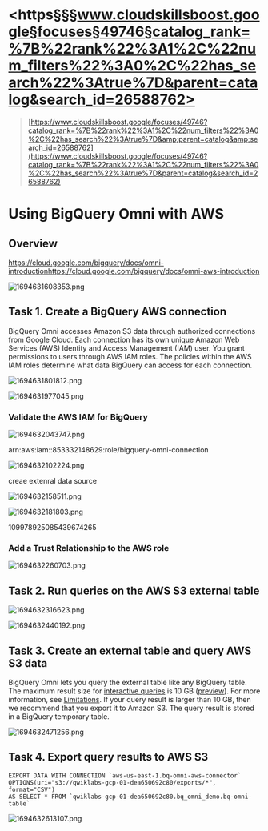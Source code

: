 # <https§§§www.cloudskillsboost.google§focuses§49746§catalog_rank=%7B%22rank%22%3A1%2C%22num_filters%22%3A0%2C%22has_search%22%3Atrue%7D&parent=catalog&search_id=26588762>

> [https://www.cloudskillsboost.google/focuses/49746?catalog_rank=%7B%22rank%22%3A1%2C%22num_filters%22%3A0%2C%22has_search%22%3Atrue%7D&amp;parent=catalog&amp;search_id=26588762](https://www.cloudskillsboost.google/focuses/49746?catalog_rank=%7B%22rank%22%3A1%2C%22num_filters%22%3A0%2C%22has_search%22%3Atrue%7D&parent=catalog&search_id=26588762)

# Using BigQuery Omni with AWS


## Overview

https://cloud.google.com/bigquery/docs/omni-introductionhttps://cloud.google.com/bigquery/docs/omni-aws-introduction

![1694631608353.png](./1694631608353.png)

## Task 1. Create a BigQuery AWS connection

BigQuery Omni accesses Amazon S3 data through authorized connections from Google Cloud. Each connection has its own unique Amazon Web Services (AWS) Identity and Access Management (IAM) user. You grant permissions to users through AWS IAM roles. The policies within the AWS IAM roles determine what data BigQuery can access for each connection.

![1694631801812.png](./1694631801812.png)

![1694631977045.png](./1694631977045.png)

### Validate the AWS IAM for BigQuery

![1694632043747.png](./1694632043747.png)

arn:aws:iam::853332148629:role/bigquery-omni-connection

![1694632102224.png](./1694632102224.png)

creae extenral data source

![1694632158511.png](./1694632158511.png)

![1694632181803.png](./1694632181803.png)

109978925085439674265

### Add a Trust Relationship to the AWS role

![1694632260703.png](./1694632260703.png)

## Task 2. Run queries on the AWS S3 external table

![1694632316623.png](./1694632316623.png)

![1694632440192.png](./1694632440192.png)



## Task 3. Create an external table and query AWS S3 data

BigQuery Omni lets you query the external table like any BigQuery table. The maximum result size for [interactive queries](https://cloud.google.com/bigquery/docs/running-queries#queries) is 10 GB ([preview](https://cloud.google.com/products#product-launch-stages)). For more information, see [Limitations](https://cloud.google.com/bigquery/docs/omni-introduction#limitations). If your query result is larger than 10 GB, then we recommend that you export it to Amazon S3. The query result is stored in a BigQuery temporary table.


![1694632471256.png](https://file+.vscode-resource.vscode-cdn.net/c:/Users/mario/Dropbox/_CODE/gcloud_0to100/https%C2%A7%C2%A7%C2%A7www.cloudskillsboost.google%C2%A7focuses%C2%A749746%C2%A7catalog_rank=%7B%22rank%22%3A1%2C%22num_filters%22%3A0%2C%22has_search%22%3Atrue%7D&parent=catalog&search_id=26588762/1694632471256.png)


## Task 4. Export query results to AWS S3

```
EXPORT DATA WITH CONNECTION `aws-us-east-1.bq-omni-aws-connector`
OPTIONS(uri="s3://qwiklabs-gcp-01-dea650692c80/exports/*", format="CSV")
AS SELECT * FROM `qwiklabs-gcp-01-dea650692c80.bq_omni_demo.bq-omni-table`
```

 ![1694632613107.png](./1694632613107.png)
